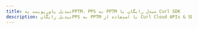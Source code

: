 ---title: تبدیل پاورپوینت بهPPTM، PPS به PPTM مبدل رایگان یا Curl SDKdescription: تبدیل رایگانPPS به PPTM با استفاده از Curl Cloud APIs & SDK. همچنین اسناد Microsoft PowerPoint را در Cloud ایجاد، ویرایش و رندر کنید.---